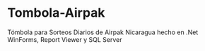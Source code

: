 # Tombola-Airpak
Tómbola para Sorteos Diarios de Airpak Nicaragua hecho en .Net WinForms, Report Viewer y SQL Server
